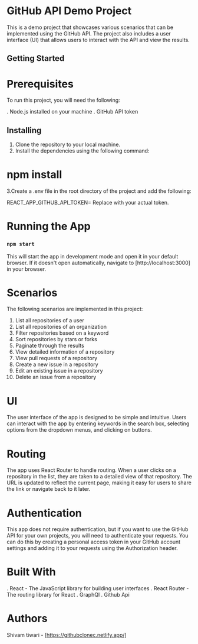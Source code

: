 # GitHub API Demo Project

This is a demo project that showcases various scenarios that can be implemented using the GitHub API. The project also includes a user interface (UI) that allows users to interact with the API and view the results.


## Getting Started

# Prerequisites

To run this project, you will need the following:

. Node.js installed on your machine
. GitHub API token

## Installing

1. Clone the repository to your local machine.
2. Install the dependencies using the following command:

# npm install

3.Create a .env file in the root directory of the project and add the following:

REACT_APP_GITHUB_API_TOKEN=<your GitHub API token>
Replace <your GitHub API token> with your actual token.

# Running the App

### `npm start`

This will start the app in development mode and open it in your default browser. If it doesn't open automatically, navigate to [http://localhost:3000] in your browser.

# Scenarios

The following scenarios are implemented in this project:

1. List all repositories of a user
2. List all repositories of an organization
3. Filter repositories based on a keyword
4. Sort repositories by stars or forks
5. Paginate through the results
6. View detailed information of a repository
7. View pull requests of a repository
8. Create a new issue in a repository
9. Edit an existing issue in a repository
10. Delete an issue from a repository


# UI
The user interface of the app is designed to be simple and intuitive. Users can interact with the app by entering keywords in the search box, selecting options from the dropdown menus, and clicking on buttons.

# Routing
The app uses React Router to handle routing. When a user clicks on a repository in the list, they are taken to a detailed view of that repository. The URL is updated to reflect the current page, making it easy for users to share the link or navigate back to it later.

# Authentication
This app does not require authentication, but if you want to use the GitHub API for your own projects, you will need to authenticate your requests. You can do this by creating a personal access token in your GitHub account settings and adding it to your requests using the Authorization header.

# Built With
. React - The JavaScript library for building user interfaces
. React Router - The routing library for React
. GraphQl
. Github Api


# Authors

Shivam tiwari - [https://githubclonec.netlify.app/]
